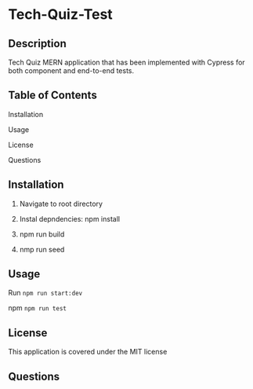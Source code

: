 # Tech-Quiz-Test

## Description

Tech Quiz MERN application that has been implemented with Cypress for both component and end-to-end tests.

## Table of Contents

Installation

Usage

License

Questions

## Installation

1. Navigate to root directory

2. Instal depndencies: npm install

3. npm run build

4. nmp run seed

## Usage

Run `npm run start:dev`

npm `npm run test`

## License

This application is covered under the MIT license

## Questions
